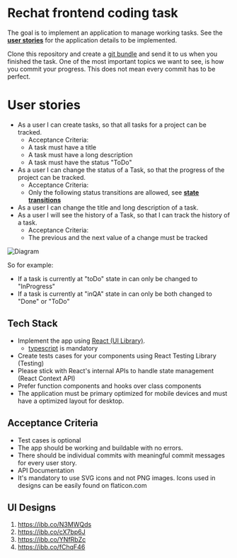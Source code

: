 # Rechat frontend coding task
The goal is to implement an application to manage working tasks. See the __[user stories](#user-stories)__ for the application details to be implemented.

Clone this repository and create a [git bundle](https://git-scm.com/docs/git-bundle) and send it to us when you finished the task. One of the most important topics we want to see, is how you commit your progress. This does not mean every commit has to be perfect.

# User stories
* As a user I can create tasks, so that all tasks for a project can be tracked.
  * Acceptance Criteria:
  * A task must have a title
  * A task must have a long description
  * A task must have the status "ToDo"
* As a user I can change the status of a Task, so that the progress of the project can be tracked.
  * Acceptance Criteria:
  * Only the following status transitions are allowed, see __[state transitions](#state-transitions)__
* As a user I can change the title and long description of a task.
* As a user I will see the history of a Task, so that I can track the history of a task.
  * Acceptance Criteria:
  * The previous and the next value of a change must be tracked

![Diagram](https://plantuml.gitlab-static.net/png/U9nLZi4AmZ0GHE_x5NiM2le31QKNRmhUn4E8YorDCc6J7lht9bLflGmx-vZPJTOuuSEUqZY4QDHuTaEGF4TXQEwn0Hu1jbTuuQoJ4Drt3swQbc_eG5ILYpk7Y-AbaXAj8pTJBEpaO4Tv_e6Qk1wfojhsSIrt249L5YFHOIxnRytc-0yjg_8NlG7BYaJz)

So for example:
- If a task is currently at "toDo" state in can only be changed to "InProgress"
- If a task is currently at "inQA" state in can only be both changed to "Done" or "ToDo"

## Tech Stack
* Implement the app using [React (UI Library)](https://reactjs.org/).
  * [typescript](https://www.typescriptlang.org/) is mandatory
* Create tests cases for your components using React Testing Library (Testing)
* Please stick with React's internal APIs to handle state management (React Context API)
* Prefer function components and hooks over class components
* The application must be primary optimized for mobile devices and must have a optimized layout for desktop.

## Acceptance Criteria
* Test cases is optional
* The app should be working and buildable with no errors.
* There should be individual commits with meaningful commit messages for every user story.
* API Documentation
* It's mandatory to use SVG icons and not PNG images. Icons used in designs can be easily found on flaticon.com


## UI Designs
1. https://ibb.co/N3MWQds
2. https://ibb.co/cX7bp6J
3. https://ibb.co/YNfRbZc
4. https://ibb.co/fChqF46

